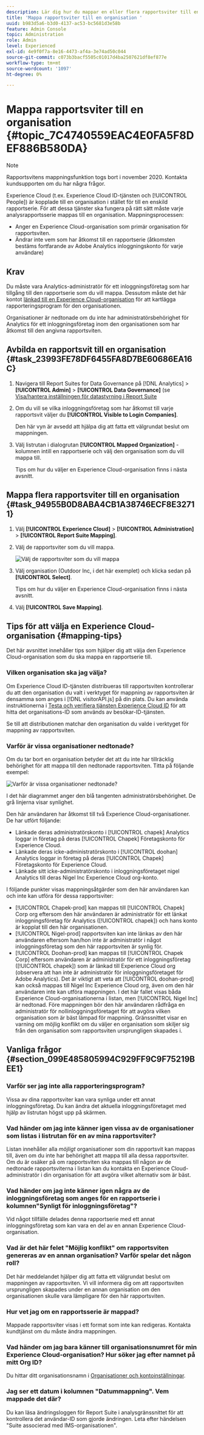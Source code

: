 ```yaml
---
description: Lär dig hur du mappar en eller flera rapportsviter till en organisation i Experience Cloud.
title: 'Mappa rapportsviter till en organisation '
uuid: b983d5a6-b3d0-4137-ac53-bc5681d3e58b
feature: Admin Console
topic: Administration
role: Admin
level: Experienced
exl-id: 4e9f0f7a-8e16-4473-af4a-3e74ad50c044
source-git-commit: c073b3bacf5505c01017d4ba2507621df8ef877e
workflow-type: tm+mt
source-wordcount: '1097'
ht-degree: 0%

---
```


# Mappa rapportsviter till en organisation {#topic_7C4740559EAC4E0FA5F8DEF886B580DA}

>[!NOTE]
>
>Rapportsvitens mappningsfunktion togs bort i november 2020. Kontakta kundsupporten om du har några frågor.

Experience Cloud (t.ex. Experience Cloud ID-tjänsten och [!UICONTROL People]) är kopplade till en organisation i stället för till en enskild rapportserie. För att dessa tjänster ska fungera på rätt sätt måste varje analysrapportsserie mappas till en organisation. Mappningsprocessen:

* Anger en Experience Cloud-organisation som primär organisation för rapportsviten.
* Ändrar inte vem som har åtkomst till en rapportserie (åtkomsten bestäms fortfarande av Adobe Analytics inloggningskonto för varje användare)

## Krav

Du måste vara Analytics-administratör för ett inloggningsföretag som har tillgång till den rapportserie som du vill mappa. Dessutom måste det här kontot [länkad till en Experience Cloud-organisation](organizations.md#topic_C31CB834F109465A82ED57FF0563B3F1) för att kartlägga rapporteringsprogram för den organisationen.

Organisationer är nedtonade om du inte har administratörsbehörighet för Analytics för ett inloggningsföretag inom den organisationen som har åtkomst till den angivna rapportsviten.

## Avbilda en rapportsvit till en organisation {#task_23993FE78DF6455FA8D7BE60686EA16C}

1. Navigera till Report Suites for Data Governance på [!DNL Analytics] > **[!UICONTROL Admin]** > **[!UICONTROL Data Governance]** (se [Visa/hantera inställningen för datastyrning i Report Suite](https://experienceleague.adobe.com/docs/analytics/admin/data-governance/gdpr-view-settings.html?lang=en)

1. Om du vill se vilka inloggningsföretag som har åtkomst till varje rapportsvit väljer du **[!UICONTROL Visible to Login Companies]**.

   Den här vyn är avsedd att hjälpa dig att fatta ett välgrundat beslut om mappningen.

1. Välj listrutan i dialogrutan **[!UICONTROL Mapped Organization]** -kolumnen intill en rapportserie och välj den organisation som du vill mappa till.

   Tips om hur du väljer en Experience Cloud-organisation finns i nästa avsnitt.

## Mappa flera rapportsviter till en organisation {#task_94955B0D8ABA4CB1A38746ECF8E32711}

1. Välj **[!UICONTROL Experience Cloud]** > **[!UICONTROL Administration]** > **[!UICONTROL Report Suite Mapping]**.

1. Välj de rapportsviter som du vill mappa.

   ![Välj de rapportsviter som du vill mappa](assets/rs-mapping-multiple.png)

1. Välj organisation (Outdoor Inc, i det här exemplet) och klicka sedan på **[!UICONTROL Select]**.

   Tips om hur du väljer en Experience Cloud-organisation finns i nästa avsnitt.

1. Välj **[!UICONTROL Save Mapping]**.

## Tips för att välja en Experience Cloud-organisation {#mapping-tips}

Det här avsnittet innehåller tips som hjälper dig att välja den Experience Cloud-organisation som du ska mappa en rapportserie till.

### Vilken organisation ska jag välja?

Om Experience Cloud ID-tjänsten distribueras till rapportsviten kontrollerar du att den organisation du valt i verktyget för mappning av rapportsviten är densamma som anges i [!DNL visitorAPI.js] på din plats. Du kan använda instruktionerna i [Testa och verifiera tjänsten Experience Cloud ID](https://experienceleague.corp.adobe.com/docs/id-service/using/implementation/test-verify.html) för att hitta det organisations-ID som används av besökar-ID-tjänsten.

Se till att distributionen matchar den organisation du valde i verktyget för mappning av rapportsviten.

### Varför är vissa organisationer nedtonade?

Om du tar bort en organisation betyder det att du inte har tillräcklig behörighet för att mappa till den nedtonade rapportsviten. Titta på följande exempel:

![Varför är vissa organisationer nedtonade?](assets/rs-mapping.png)

I det här diagrammet anger den blå tangenten administratörsbehörighet. De grå linjerna visar synlighet.

Den här användaren har åtkomst till två Experience Cloud-organisationer. De har utfört följande:

* Länkade deras administratörskonto i [!UICONTROL chapek] Analytics loggar in företag på deras [!UICONTROL Chapek] Företagskonto för Experience Cloud.
* Länkade deras icke-administratörskonto i [!UICONTROL doohan] Analytics loggar in företag på deras [!UICONTROL Chapek] Företagskonto för Experience Cloud.
* Länkade sitt icke-administratörskonto i inloggningsföretaget nigel Analytics till deras Nigel Inc Experience Cloud org-konto.

I följande punkter visas mappningsåtgärder som den här användaren kan och inte kan utföra för dessa rapportsviter:

* [!UICONTROL Chapek-prod] kan mappas till [!UICONTROL Chapek] Corp org eftersom den här användaren är administratör för ett länkat inloggningsföretag för Analytics ([!UICONTROL chapek]) och hans konto är kopplat till den här organisationen.
* [!UICONTROL Nigel-prod] rapportsviten kan inte länkas av den här användaren eftersom han/hon inte är administratör i något inloggningsföretag som den här rapportsviten är synlig för.
* [!UICONTROL Doohan-prod] kan mappas till [!UICONTROL Chapek Corp] eftersom användaren är administratör för ett inloggningsföretag ([!UICONTROL chapek]) som är länkad till Experience Cloud org (observera att han inte är administratör för inloggningsföretaget för Adobe Analytics). Det är viktigt att veta att [!UICONTROL doohan-prod] kan också mappas till Nigel Inc Experience Cloud org, även om den här användaren inte kan utföra mappningen. I det här fallet visas båda Experience Cloud-organisationerna i listan, men [!UICONTROL Nigel Inc] är nedtonad. Före mappningen bör den här användaren rådfråga en administratör för nollinloggningsföretaget för att avgöra vilken organisation som är bäst lämpad för mappning. Gränssnittet visar en varning om möjlig konflikt om du väljer en organisation som skiljer sig från den organisation som rapportsviten ursprungligen skapades i.

## Vanliga frågor {#section_099E485805994C929FF9C9F75219BEE1}

### Varför ser jag inte alla rapporteringsprogram?

Vissa av dina rapportsviter kan vara synliga under ett annat inloggningsföretag. Du kan ändra det aktuella inloggningsföretaget med hjälp av listrutan högst upp på skärmen.

### Vad händer om jag inte känner igen vissa av de organisationer som listas i listrutan för en av mina rapportsviter?

Listan innehåller alla *möjligt* organisationer som din rapportsvit kan mappas till, även om du inte har behörighet att mappa till alla dessa rapportsviter. Om du är osäker på om rapportsviten ska mappas till någon av de nedtonade rapportsviterna i listan kan du kontakta en Experience Cloud-administratör i din organisation för att avgöra vilket alternativ som är bäst.

### Vad händer om jag inte känner igen några av de inloggningsföretag som anges för en rapportserie i kolumnen&quot;Synligt för inloggningsföretag&quot;?

Vid något tillfälle delades denna rapportserie med ett annat inloggningsföretag som kan vara en del av en annan Experience Cloud-organisation.

### Vad är det här felet &quot;Möjlig konflikt&quot; om rapportsviten genereras av en annan organisation? Varför spelar det någon roll?

Det här meddelandet hjälper dig att fatta ett välgrundat beslut om mappningen av rapportsviten. Vi vill informera dig om att rapportsviten ursprungligen skapades under en annan organisation om den organisationen skulle vara lämpligare för den här rapportsviten.

### Hur vet jag om en rapportsserie är mappad?

Mappade rapportsviter visas i ett format som inte kan redigeras. Kontakta kundtjänst om du måste ändra mappningen.

### Vad händer om jag bara känner till organisationsnumret för min Experience Cloud-organisation? Hur söker jag efter namnet på mitt Org ID?

Du hittar ditt organisationsnamn i [Organisationer och kontoinställningar](organizations.md).

### Jag ser ett datum i kolumnen &quot;Datummappning&quot;. Vem mappade det där?

Du kan läsa ändringsloggen för Report Suite i analysgränssnittet för att kontrollera det användar-ID som gjorde ändringen. Leta efter händelsen &quot;Suite associerad med IMS-organisationen&quot;.
